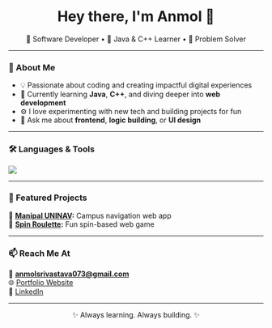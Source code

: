 <h1 align="center">Hey there, I'm Anmol 👋</h1>

<p align="center">
  🚀 Software Developer • 🌱 Java & C++ Learner • 🎯 Problem Solver  
</p>

---

### 🧠 About Me  
- 💡 Passionate about coding and creating impactful digital experiences  
- 🌱 Currently learning **Java**, **C++**, and diving deeper into **web development**  
- ⚙️ I love experimenting with new tech and building projects for fun  
- 💬 Ask me about **frontend**, **logic building**, or **UI design**

---

### 🛠️ Languages & Tools  
<p>
  <img src="https://skillicons.dev/icons?i=java,cpp,html,css,js,react,git,figma,vscode" />
</p>

---

### 🌟 Featured Projects    
🔹 **[Manipal UNINAV](https://mujnavigator.netlify.app):** Campus navigation web app  
🔹 **[Spin Roulette](https://spinroulette.netlify.app):** Fun spin-based web game  

---

### 📫 Reach Me At  
📧 **anmolsrivastava073@gmail.com**  
🌐 [Portfolio Website](https://portfolio-anmolsri0610.vercel.app)  
💼 [LinkedIn](https://www.linkedin.com/in/anmol-srivastava-46430727a/)

---

<p align="center">✨ Always learning. Always building. ✨</p>

<!---
Anmol-Srivastava-073/Anmol-Srivastava-073 is a ✨ special ✨ repository because its `README.md` (this file) appears on your GitHub profile.
You can click the Preview link to take a look at your changes.
--->

